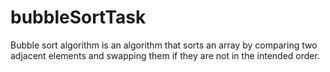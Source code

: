 # bubbleSortTask

Bubble sort algorithm is an algorithm that sorts an array by comparing two adjacent elements and swapping them if they are not in the intended order.